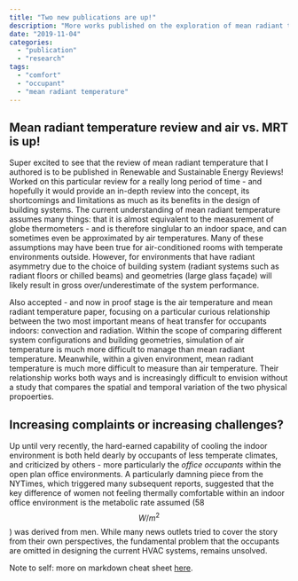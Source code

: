```yaml
---
title: "Two new publications are up!"
description: "More works published on the exploration of mean radiant temperature!"
date: "2019-11-04"
categories:
  - "publication"
  - "research"
tags:
  - "comfort"
  - "occupant"
  - "mean radiant temperature"
---
```


Mean radiant temperature review and air vs. MRT is up!
-------------------------
Super excited to see that the review of mean radiant temperature that I authored is to be published in Renewable and Sustainable Energy Reviews! Worked on this particular review for a really long period of time - and hopefully it would provide an in-depth review into the concept, its shortcomings and limitations as much as its benefits in the design of building systems. The current understanding of mean radiant temperature assumes many things: that it is almost equivalent to the measurement of globe thermometers - and is therefore singlular to an indoor space, and can sometimes even be approximated by air temperatures. Many of these assumptions may have been true for air-conditioned rooms with temperate environments outside. However, for environments that have radiant asymmetry due to the choice of building system (radiant systems such as radiant floors or chilled beams) and geometries (large glass façade) will likely result in gross over/underestimate of the system performance. 

Also accepted - and now in proof stage is the air temperature and mean radiant temperature paper, focusing on a particular curious relationship between the two most important means of heat transfer for occupants indoors: convection and radiation. Within the scope of comparing different system configurations and building geometries, simulation of air temperature is much more difficult to manage than mean radiant temperature. Meanwhile, within a given environment, mean radiant temperature is much more difficult to measure than air temperature. Their relationship works both ways and is increasingly difficult to envision without a study that compares the spatial and temporal variation of the two physical propoerties. 

Increasing complaints or increasing challenges?
-------------------------
Up until very recently, the hard-earned capability of cooling the indoor environment is both held dearly by occupants of less temperate climates, and criticized by others - more particularly the _office occupants_ within the open plan office environments. A particularly damning piece from the NYTimes, which triggered many subsequent reports, suggested that the key difference of women not feeling thermally comfortable within an indoor office environment is the metabolic rate assumed (58$$W/m^2$$) was derived from men. While many news outlets tried to cover the story from their own perspectives, the fundamental problem that the occupants are omitted in designing the current HVAC systems, remains unsolved. 

Note to self: more on markdown cheat sheet [here](https://github.com/adam-p/markdown-here/wiki/Markdown-Cheatsheet).
